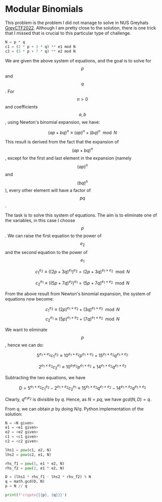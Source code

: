 # Modular Binomials 

This problem is the problem I did not manage to solve in NUS Greyhats [GreyCTF2022](../../GreyCTF2022). Although I am pretty close to the solution, there is one trick that I missed that is crucial to this particular type of challenge. 

```python
N = p * q
c1 = (2 * p + 3 * q) ** e1 mod N
c2 = (5 * p + 7 * q) ** e2 mod N
```

We are given the above system of equations, and the goal is to solve for $$p$$ and $$q$$. For $$n > 0$$ and coefficients $$a, b$$, using Newton's binomial expansion, we have: 

$$
(ap + bq)^n \equiv (ap)^n + (bq)^n \mod N
$$

This result is derived from the fact that the expansion of $$(ap + bq)^n$$, except for the first and last element in the expansion (namely $$(ap)^n$$ and $$(bq)^n$$), every other element will have a factor of $$pq$$. 

The task is to solve this system of equations. The aim is to eliminate one of the variables, in this case I choose $$p$$. We can raise the first equation to the power of $$e_2$$ and the second equation to the power of $$e_1$$ 

$$
c_1^{e_2} \equiv ((2p + 3q)^{e_1})^{e_2} = (2p + 3q)^{e_1 \times e_2} \mod N
$$

$$
c_2^{e_1} \equiv ((5p + 7q)^{e_2})^{e_1} = (5p + 7q)^{e_1 \times e_2} \mod N
$$

From the above result from Newton's binomial expansion, the system of equations now become: 

$$
c_1^{e_2} \equiv (2p)^{e_1 \times e_2} + (3q)^{e_1 \times e_2} \mod N
$$
$$
c_2^{e_1} \equiv (5p)^{e_1 \times e_2} + (7q)^{e_1 \times e_2} \mod N
$$

We want to eliminate $$p$$, hence we can do: 

$$
5^{e_1 \times e_2} c_1^{e_2} \equiv 10^{e_1 \times e_2} p^{e_1 \times e_2} + 15^{e_1 \times e_2} q^{e_1 \times e_2}
$$

$$
2^{e_1 \times e_2} c_2^{e_1} \equiv 10^{{e_1}{e_2}} p^{e_1 \times e_2} + 14^{e_1 \times e_2} q^{e_1 \times e_2}
$$

Subtracting the two equations, we have 

$$
D = 5^{e_1 \times e_2} c_1^{e_2} - 2^{e_1 \times e_2} c_2^{e_1} \equiv 15^{e_1 \times e_2} q^{e_1 \times e_2} - 14^{e_1 \times e_2} q^{e_1 \times e_2}
$$

Clearly, $q^{{e_1}{e_2}}$ is divisible by $q$. Hence, as $N = pq$, we have $gcd(N, D) = q$.

From $q$, we can obtain $p$ by doing $N / q$. Python implementation of the solution: 

```python
N = <N given>
e1 = <e1 given>
e2 = <e2 given>
c1 = <c1 given>
c2 = <c2 given>

lhs1 = pow(c1, e2, N)
lhs2 = pow(c2, e1, N)

rhs_f1 = pow(5, e1 * e2, N)
rhs_f2 = pow(2, e1 * e2, N)

D = (lhs1 * rhs_f1 - lhs2 * rhs_f2) % N 
q = math.gcd(D, N)
p = N // q 

print(f'crypto{{{p}, {q}}}')
```